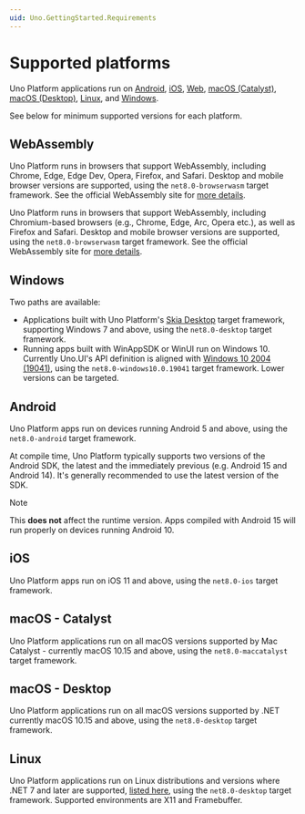 ```yaml
---
uid: Uno.GettingStarted.Requirements
---
```


# Supported platforms

Uno Platform applications run on [Android](#android), [iOS](#ios), [Web](#webassembly), [macOS (Catalyst)](#macos---catalyst), [macOS (Desktop)](#macos---desktop), [Linux](#linux), and [Windows](#windows).

See below for minimum supported versions for each platform.

## WebAssembly

Uno Platform runs in browsers that support WebAssembly, including Chrome, Edge, Edge Dev, Opera, Firefox, and Safari. Desktop and mobile browser versions are supported, using the `net8.0-browserwasm` target framework. See the official WebAssembly site for [more details](https://webassembly.org/roadmap).

Uno Platform runs in browsers that support WebAssembly, including Chromium-based browsers (e.g., Chrome, Edge, Arc, Opera etc.), as well as Firefox and Safari. Desktop and mobile browser versions are supported, using the `net8.0-browserwasm` target framework. See the official WebAssembly site for [more details](https://webassembly.org/roadmap).

## Windows

Two paths are available:

- Applications built with Uno Platform's [Skia Desktop](xref:Uno.Skia.Desktop) target framework, supporting Windows 7 and above, using the `net8.0-desktop` target framework.
- Running apps built with WinAppSDK or WinUI run on Windows 10. Currently Uno.UI's API definition is aligned with [Windows 10 2004 (19041)](https://learn.microsoft.com/windows/uwp/whats-new/windows-10-build-19041), using the `net8.0-windows10.0.19041` target framework. Lower versions can be targeted.

## Android

Uno Platform apps run on devices running Android 5 and above, using the `net8.0-android` target framework.

At compile time, Uno Platform typically supports two versions of the Android SDK, the latest and the immediately previous (e.g. Android 15 and Android 14). It's generally recommended to use the latest version of the SDK.

> [!NOTE]
> This **does not** affect the runtime version. Apps compiled with Android 15 will run properly on devices running Android 10.

## iOS

Uno Platform apps run on iOS 11 and above, using the `net8.0-ios` target framework.

## macOS - Catalyst

Uno Platform applications run on all macOS versions supported by Mac Catalyst - currently macOS 10.15 and above, using the `net8.0-maccatalyst` target framework.

## macOS - Desktop

Uno Platform applications run on all macOS versions supported by .NET currently macOS 10.15 and above, using the `net8.0-desktop` target framework.

## Linux

Uno Platform applications run on Linux distributions and versions where .NET 7 and later are supported, [listed here](https://learn.microsoft.com/dotnet/core/install/linux), using the `net8.0-desktop` target framework. Supported environments are X11 and Framebuffer.
